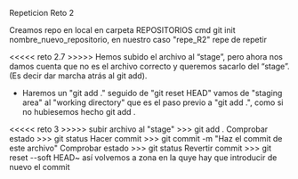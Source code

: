 
Repeticion Reto 2

Creamos repo en local en carpeta REPOSITORIOS
cmd git init nombre_nuevo_repositorio, en nuestro caso "repe_R2"
repe de repetir

<<<<< reto 2.7 >>>>>
Hemos subido el archivo al “stage”, pero ahora nos damos cuenta que no es el archivo correcto y queremos sacarlo del “stage”. (Es decir dar marcha atrás al git add).

- Haremos un "git add ." seguido de "git reset HEAD"
vamos de "staging area" al "working directory" que es el paso previo a "git add .", como si no hubiesemos hecho git add .

<<<<< reto 3 >>>>>
subir archivo al "stage" >>> git add .
Comprobar estado >>> git status
Hacer commit >>> git commit -m "Haz el commit de este archivo"
Comprobar estado >>> git status
Revertir commit >>> git reset --soft HEAD~ 
así volvemos a zona en la quye hay que introducir de nuevo el commit